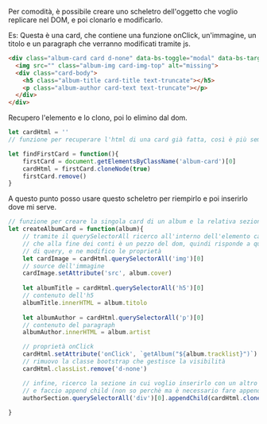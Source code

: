 Per comodità, è possibile creare uno scheletro dell'oggetto che voglio replicare nel DOM, e poi clonarlo e modificarlo.

Es:
Questa è una card, che contiene una funzione onClick, un'immagine, un titolo e un paragraph che verranno modificati tramite js.
```html
<div class="album-card card d-none" data-bs-toggle="modal" data-bs-target="#tracksModal" onClick="getAlbum()">
  <img src="" class="album-img card-img-top" alt="missing">
  <div class="card-body">
	<h5 class="album-title card-title text-truncate"></h5>
	<p class="album-author card-text text-truncate"></p>
  </div>
</div>
```
Recupero l'elemento e lo clono, poi lo elimino dal dom.
```javascript
let cardHtml = ''
// funzione per recuperare l'html di una card già fatta, così è più semplice creare le altre. Poi la cancello

let findFirstCard = function(){
    firstCard = document.getElementsByClassName('album-card')[0]
    cardHtml = firstCard.cloneNode(true)
    firstCard.remove()
}
```
A questo punto posso usare questo scheletro per riempirlo e poi inserirlo dove mi serve.
```javascript
// funzione per creare la singola card di un album e la relativa sezione
let createAlbumCard = function(album){
	// tramite il querySelectorAll ricerco all'interno dell'elemento cardHtml
	// che alla fine dei conti è un pezzo del dom, quindi risponde a questo tipo
	// di query, e ne modifico le proprietà
    let cardImage = cardHtml.querySelectorAll('img')[0]
    // source dell'immagine
    cardImage.setAttribute('src', album.cover)
    
    let albumTitle = cardHtml.querySelectorAll('h5')[0]
    // contenuto dell'h5
    albumTitle.innerHTML = album.titolo
  
    let albumAuthor = cardHtml.querySelectorAll('p')[0]
    // contenuto del paragraph
    albumAuthor.innerHTML = album.artist

	// proprietà onClick
    cardHtml.setAttribute('onClick', `getAlbum("${album.tracklist}")`)
    // rimuovo la classe bootstrap che gestisce la visibilità
    cardHtml.classList.remove('d-none')

	// infine, ricerco la sezione in cui voglio inserirlo con un altro querySelector
	// e faccio append child (non so perchè ma è necessario fare appendchild, e dentro metterci il clone. Al contrario non ha funzionato)
    authorSection.querySelectorAll('div')[0].appendChild(cardHtml.cloneNode(true))
    
}
```